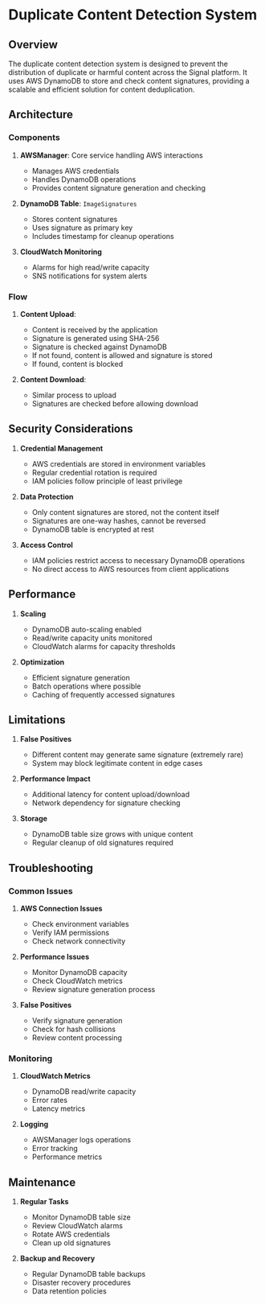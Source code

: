 # Duplicate Content Detection System

## Overview

The duplicate content detection system is designed to prevent the distribution of duplicate or harmful content across the Signal platform. It uses AWS DynamoDB to store and check content signatures, providing a scalable and efficient solution for content deduplication.

## Architecture

### Components

1. **AWSManager**: Core service handling AWS interactions
   - Manages AWS credentials
   - Handles DynamoDB operations
   - Provides content signature generation and checking

2. **DynamoDB Table**: `ImageSignatures`
   - Stores content signatures
   - Uses signature as primary key
   - Includes timestamp for cleanup operations

3. **CloudWatch Monitoring**
   - Alarms for high read/write capacity
   - SNS notifications for system alerts

### Flow

1. **Content Upload**:
   - Content is received by the application
   - Signature is generated using SHA-256
   - Signature is checked against DynamoDB
   - If not found, content is allowed and signature is stored
   - If found, content is blocked

2. **Content Download**:
   - Similar process to upload
   - Signatures are checked before allowing download

## Security Considerations

1. **Credential Management**
   - AWS credentials are stored in environment variables
   - Regular credential rotation is required
   - IAM policies follow principle of least privilege

2. **Data Protection**
   - Only content signatures are stored, not the content itself
   - Signatures are one-way hashes, cannot be reversed
   - DynamoDB table is encrypted at rest

3. **Access Control**
   - IAM policies restrict access to necessary DynamoDB operations
   - No direct access to AWS resources from client applications

## Performance

1. **Scaling**
   - DynamoDB auto-scaling enabled
   - Read/write capacity units monitored
   - CloudWatch alarms for capacity thresholds

2. **Optimization**
   - Efficient signature generation
   - Batch operations where possible
   - Caching of frequently accessed signatures

## Limitations

1. **False Positives**
   - Different content may generate same signature (extremely rare)
   - System may block legitimate content in edge cases

2. **Performance Impact**
   - Additional latency for content upload/download
   - Network dependency for signature checking

3. **Storage**
   - DynamoDB table size grows with unique content
   - Regular cleanup of old signatures required

## Troubleshooting

### Common Issues

1. **AWS Connection Issues**
   - Check environment variables
   - Verify IAM permissions
   - Check network connectivity

2. **Performance Issues**
   - Monitor DynamoDB capacity
   - Check CloudWatch metrics
   - Review signature generation process

3. **False Positives**
   - Verify signature generation
   - Check for hash collisions
   - Review content processing

### Monitoring

1. **CloudWatch Metrics**
   - DynamoDB read/write capacity
   - Error rates
   - Latency metrics

2. **Logging**
   - AWSManager logs operations
   - Error tracking
   - Performance metrics

## Maintenance

1. **Regular Tasks**
   - Monitor DynamoDB table size
   - Review CloudWatch alarms
   - Rotate AWS credentials
   - Clean up old signatures

2. **Backup and Recovery**
   - Regular DynamoDB table backups
   - Disaster recovery procedures
   - Data retention policies 